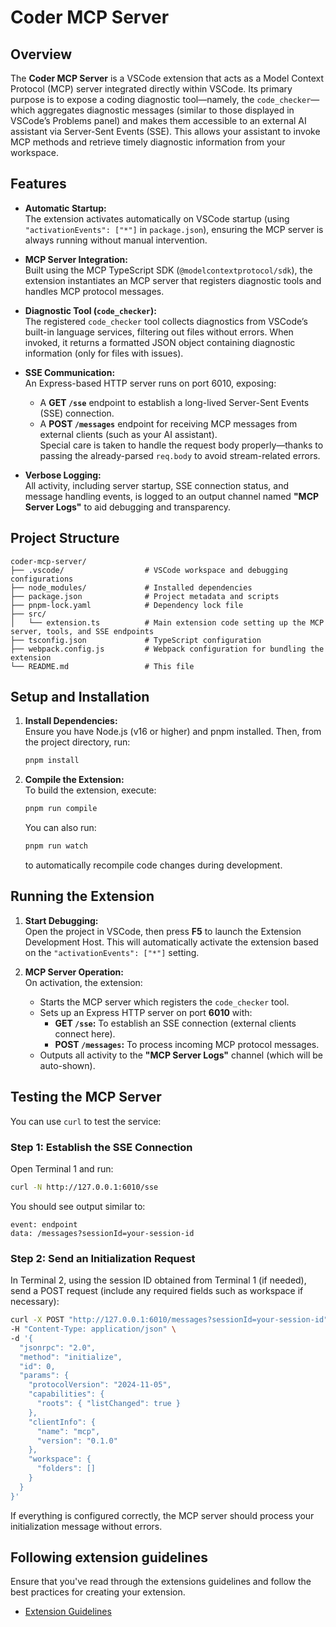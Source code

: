 # Coder MCP Server

## Overview

The **Coder MCP Server** is a VSCode extension that acts as a Model Context Protocol (MCP) server integrated directly within VSCode. Its primary purpose is to expose a coding diagnostic tool—namely, the `code_checker`—which aggregates diagnostic messages (similar to those displayed in VSCode’s Problems panel) and makes them accessible to an external AI assistant via Server-Sent Events (SSE). This allows your assistant to invoke MCP methods and retrieve timely diagnostic information from your workspace.

## Features

- **Automatic Startup:**  
  The extension activates automatically on VSCode startup (using `"activationEvents": ["*"]` in `package.json`), ensuring the MCP server is always running without manual intervention.

- **MCP Server Integration:**  
  Built using the MCP TypeScript SDK (`@modelcontextprotocol/sdk`), the extension instantiates an MCP server that registers diagnostic tools and handles MCP protocol messages.

- **Diagnostic Tool (`code_checker`):**  
  The registered `code_checker` tool collects diagnostics from VSCode’s built-in language services, filtering out files without errors. When invoked, it returns a formatted JSON object containing diagnostic information (only for files with issues).

- **SSE Communication:**  
  An Express-based HTTP server runs on port 6010, exposing:

  - A **GET `/sse`** endpoint to establish a long-lived Server-Sent Events (SSE) connection.
  - A **POST `/messages`** endpoint for receiving MCP messages from external clients (such as your AI assistant).  
    Special care is taken to handle the request body properly—thanks to passing the already-parsed `req.body` to avoid stream-related errors.

- **Verbose Logging:**  
  All activity, including server startup, SSE connection status, and message handling events, is logged to an output channel named **"MCP Server Logs"** to aid debugging and transparency.

## Project Structure

```
coder-mcp-server/
├── .vscode/                  # VSCode workspace and debugging configurations
├── node_modules/             # Installed dependencies
├── package.json              # Project metadata and scripts
├── pnpm-lock.yaml            # Dependency lock file
├── src/
│   └── extension.ts          # Main extension code setting up the MCP server, tools, and SSE endpoints
├── tsconfig.json             # TypeScript configuration
├── webpack.config.js         # Webpack configuration for bundling the extension
└── README.md                 # This file
```

## Setup and Installation

1. **Install Dependencies:**  
   Ensure you have Node.js (v16 or higher) and pnpm installed. Then, from the project directory, run:

   ```bash
   pnpm install
   ```

2. **Compile the Extension:**  
   To build the extension, execute:
   ```bash
   pnpm run compile
   ```
   You can also run:
   ```bash
   pnpm run watch
   ```
   to automatically recompile code changes during development.

## Running the Extension

1. **Start Debugging:**  
   Open the project in VSCode, then press **F5** to launch the Extension Development Host. This will automatically activate the extension based on the `"activationEvents": ["*"]` setting.

2. **MCP Server Operation:**  
   On activation, the extension:
   - Starts the MCP server which registers the `code_checker` tool.
   - Sets up an Express HTTP server on port **6010** with:
     - **GET `/sse`:** To establish an SSE connection (external clients connect here).
     - **POST `/messages`:** To process incoming MCP protocol messages.
   - Outputs all activity to the **"MCP Server Logs"** channel (which will be auto-shown).

## Testing the MCP Server

You can use `curl` to test the service:

### Step 1: Establish the SSE Connection

Open Terminal 1 and run:

```bash
curl -N http://127.0.0.1:6010/sse
```

You should see output similar to:

```
event: endpoint
data: /messages?sessionId=your-session-id
```

### Step 2: Send an Initialization Request

In Terminal 2, using the session ID obtained from Terminal 1 (if needed), send a POST request (include any required fields such as workspace if necessary):

```bash
curl -X POST "http://127.0.0.1:6010/messages?sessionId=your-session-id" \
-H "Content-Type: application/json" \
-d '{
  "jsonrpc": "2.0",
  "method": "initialize",
  "id": 0,
  "params": {
    "protocolVersion": "2024-11-05",
    "capabilities": {
      "roots": { "listChanged": true }
    },
    "clientInfo": {
      "name": "mcp",
      "version": "0.1.0"
    },
    "workspace": {
      "folders": []
    }
  }
}'
```

If everything is configured correctly, the MCP server should process your initialization message without errors.

## Following extension guidelines

Ensure that you've read through the extensions guidelines and follow the best practices for creating your extension.

- [Extension Guidelines](https://code.visualstudio.com/api/references/extension-guidelines)
